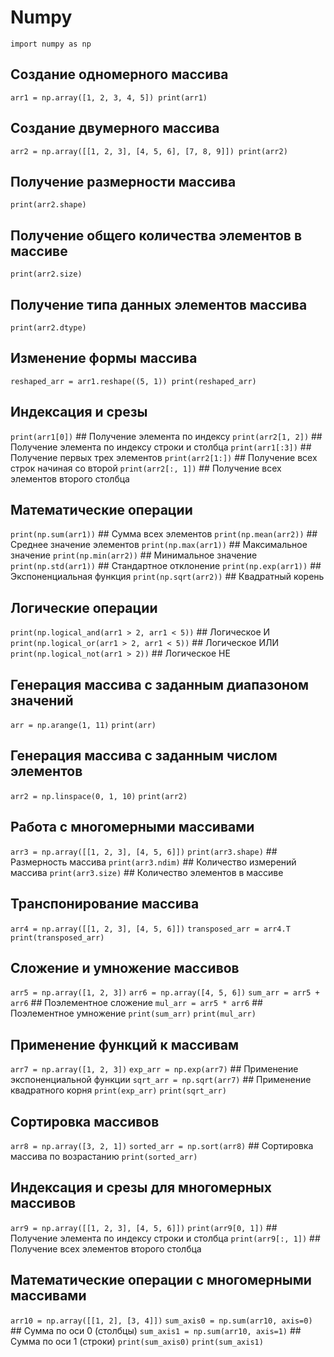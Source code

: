 # Numpy

`import numpy as np`

## Создание одномерного массива
`arr1 = np.array([1, 2, 3, 4, 5])
print(arr1)`

## Создание двумерного массива
`arr2 = np.array([[1, 2, 3], [4, 5, 6], [7, 8, 9]])
print(arr2)`

## Получение размерности массива
`print(arr2.shape)`

## Получение общего количества элементов в массиве
`print(arr2.size)`

## Получение типа данных элементов массива
`print(arr2.dtype)`

## Изменение формы массива
`reshaped_arr = arr1.reshape((5, 1))
print(reshaped_arr)`

## Индексация и срезы
`print(arr1[0])`       ## Получение элемента по индексу
`print(arr2[1, 2])`    ## Получение элемента по индексу строки и столбца
`print(arr1[:3])`      ## Получение первых трех элементов
`print(arr2[1:])`      ## Получение всех строк начиная со второй
`print(arr2[:, 1])`    ## Получение всех элементов второго столбца

## Математические операции
`print(np.sum(arr1))`            ## Сумма всех элементов
`print(np.mean(arr2))`           ## Среднее значение элементов
`print(np.max(arr1))`            ## Максимальное значение
`print(np.min(arr2))`            ## Минимальное значение
`print(np.std(arr1))`            ## Стандартное отклонение
`print(np.exp(arr1))`            ## Экспоненциальная функция
`print(np.sqrt(arr2))`           ## Квадратный корень

## Логические операции
`print(np.logical_and(arr1 > 2, arr1 < 5))`     ## Логическое И
`print(np.logical_or(arr1 > 2, arr1 < 5))`      ## Логическое ИЛИ
`print(np.logical_not(arr1 > 2))`               ## Логическое НЕ

## Генерация массива с заданным диапазоном значений
`arr = np.arange(1, 11)`
`print(arr)`

## Генерация массива с заданным числом элементов
`arr2 = np.linspace(0, 1, 10)`
`print(arr2)`

## Работа с многомерными массивами
`arr3 = np.array([[1, 2, 3], [4, 5, 6]])`
`print(arr3.shape)`     ## Размерность массива
`print(arr3.ndim)`      ## Количество измерений массива
`print(arr3.size)`      ## Количество элементов в массиве

## Транспонирование массива
`arr4 = np.array([[1, 2, 3], [4, 5, 6]])`
`transposed_arr = arr4.T`
`print(transposed_arr)`

## Сложение и умножение массивов
`arr5 = np.array([1, 2, 3])`
`arr6 = np.array([4, 5, 6])`
`sum_arr = arr5 + arr6`       ## Поэлементное сложение
`mul_arr = arr5 * arr6`       ## Поэлементное умножение
`print(sum_arr)`
`print(mul_arr)`

## Применение функций к массивам
`arr7 = np.array([1, 2, 3])`
`exp_arr = np.exp(arr7)`       ## Применение экспоненциальной функции
`sqrt_arr = np.sqrt(arr7)`     ## Применение квадратного корня
`print(exp_arr)`
`print(sqrt_arr)`

## Сортировка массивов
`arr8 = np.array([3, 2, 1])`
`sorted_arr = np.sort(arr8)`       ## Сортировка массива по возрастанию
`print(sorted_arr)`

## Индексация и срезы для многомерных массивов
`arr9 = np.array([[1, 2, 3], [4, 5, 6]])`
`print(arr9[0, 1])`       ## Получение элемента по индексу строки и столбца
`print(arr9[:, 1])`       ## Получение всех элементов второго столбца

## Математические операции с многомерными массивами
`arr10 = np.array([[1, 2], [3, 4]])`
`sum_axis0 = np.sum(arr10, axis=0)`      ## Сумма по оси 0 (столбцы)
`sum_axis1 = np.sum(arr10, axis=1)`      ## Сумма по оси 1 (строки)
`print(sum_axis0)`
`print(sum_axis1)`
